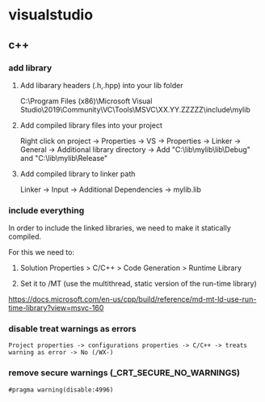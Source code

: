 # visualstudio

## c++

### add library

1. Add libarary headers (.h,.hpp) into your lib folder
    
    C:\Program Files (x86)\Microsoft Visual Studio\2019\Community\VC\Tools\MSVC\XX.YY.ZZZZZ\include\mylib

2. Add compiled library files into your project

    Right click on project → Properties → VS → Properties → Linker → General → Additional library directory → Add
    "C:\lib\mylib\lib\Debug" and "C:\lib\mylib\Release"

3. Add compiled library to linker path

    Linker → Input → Additional Dependencies → mylib.lib

### include everything

In order to include the linked libraries, we need to make it statically compiled.

For this we need to:

1. Solution Properties > C/C++ > Code Generation > Runtime Library

2. Set it to /MT (use the multithread, static version of the run-time library)

https://docs.microsoft.com/en-us/cpp/build/reference/md-mt-ld-use-run-time-library?view=msvc-160

### disable treat warnings as errors

    Project properties -> configurations properties -> C/C++ -> treats warning as error -> No (/WX-)

### remove secure warnings (_CRT_SECURE_NO_WARNINGS)

    #pragma warning(disable:4996)
